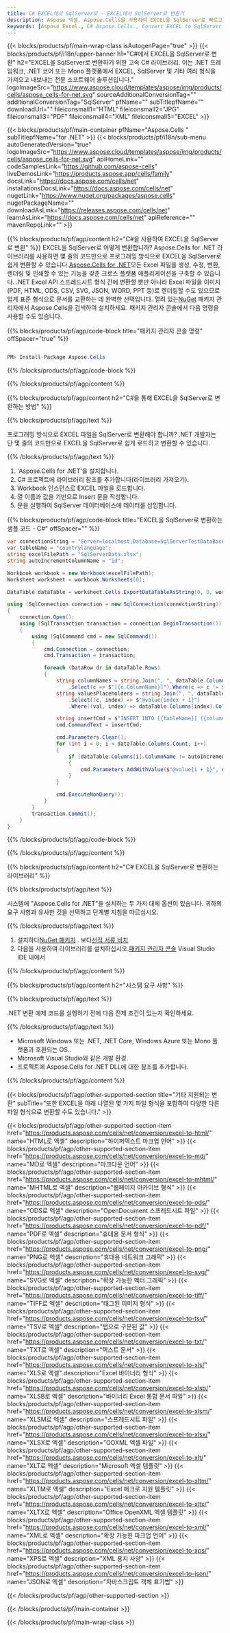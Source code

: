 ```yaml
---
title: C# EXCEL에서 SqlServer로 - EXCEL에서 SqlServer로 변환기
description: Aspose 엑셀. Aspose.Cells을 사용하여 EXCEL을 SqlServer로 빠르고 쉽게 변환하세요. C# EXCEL to SqlServer. C# EXCEL을 SqlServer에 저장합니다. C#을 사용하여 EXCEL을 SqlServer로 저장합니다.
keywords: [Aspose Excel., C# Aspose.Cells., Convert EXCEL to SqlServer in C#., Save EXCEL to SqlServer using C#., C# EXCEL to SqlServer saveformat., EXCEL to SqlServer Converter., C# Save EXCEL as SqlServer]
---
```

{{< blocks/products/pf/main-wrap-class isAutogenPage="true" >}}
{{< blocks/products/pf/i18n/upper-banner h1="C#에서 EXCEL을 SqlServer로 변환" h2="EXCEL을 SqlServer로 변환하기 위한 고속 C# 라이브러리. 이는 .NET 프레임워크, .NET 코어 또는 Mono 플랫폼에서 EXCEL, SqlServer 및 기타 여러 형식을 가져오고 내보내는 전문 소프트웨어 솔루션입니다." logoImageSrc="https://www.aspose.cloud/templates/aspose/img/products/cells/aspose_cells-for-net.svg" sourceAdditionalConversionTag="" additionalConversionTag="SqlServer" pfName="" subTitlepfName="" downloadUrl="" fileiconsmall1="HTML" fileiconsmall2="JPG" fileiconsmall3="PDF" fileiconsmall4="XML" fileiconsmall5="EXCEL" >}}

{{< blocks/products/pf/main-container pfName="Aspose.Cells " subTitlepfName="for .NET" >}}
{{< blocks/products/pf/i18n/sub-menu autoGeneratedVersion="true" logoImageSrc="https://www.aspose.cloud/templates/aspose/img/products/cells/aspose_cells-for-net.svg" apiHomeLink="" codeSamplesLink="https://github.com/aspose-cells" liveDemosLink="https://products.aspose.app/cells/family" docsLink="https://docs.aspose.com/cells/net" installationsDocsLink="https://docs.aspose.com/cells/net" nugetLink="https://www.nuget.org/packages/aspose.cells" nugetPackageName="" downloadAsLink="https://releases.aspose.com/cells/net" learnAsLink="https://docs.aspose.com/cells/net" apiReference="" mavenRepoLink="" >}}

{{% blocks/products/pf/agp/content h2="C#을 사용하여 EXCEL을 SqlServer로 변환" %}}
 EXCEL을 SqlServer로 어떻게 변환합니까? Aspose.Cells for .NET 라이브러리를 사용하면 몇 줄의 코드만으로 프로그래밍 방식으로 EXCEL을 SqlServer로 쉽게 변환할 수 있습니다.[Aspose.Cells for .NET](https://products.aspose.com/cells/net)모든 Excel 파일을 생성, 수정, 변환, 렌더링 및 인쇄할 수 있는 기능을 갖춘 크로스 플랫폼 애플리케이션을 구축할 수 있습니다. .NET Excel API 스프레드시트 형식 간에 변환할 뿐만 아니라 Excel 파일을 이미지(PDF, HTML, ODS, CSV, SVG, JSON, WORD, PPT 등)로 렌더링할 수도 있으므로 업계 표준 형식으로 문서를 교환하는 데 완벽한 선택입니다. 열려 있는[NuGet](https://www.nuget.org/packages/aspose.cells) 패키지 관리자에서 Aspose.Cells을 검색하여 설치하세요. 패키지 관리자 콘솔에서 다음 명령을 사용할 수도 있습니다.

{{% blocks/products/pf/agp/code-block title="패키지 관리자 콘솔 명령" offSpacer="true" %}}

```cs

PM> Install-Package Aspose.Cells

```

{{% /blocks/products/pf/agp/code-block %}}

{{% /blocks/products/pf/agp/content %}}

{{% blocks/products/pf/agp/content h2="C#을 통해 EXCEL을 SqlServer로 변환하는 방법" %}}

{{% blocks/products/pf/agp/text %}}

프로그래밍 방식으로 EXCEL 파일을 SqlServer로 변환해야 합니까? .NET 개발자는 단 몇 줄의 코드만으로 EXCEL을 SqlServer로 쉽게 로드하고 변환할 수 있습니다.

{{% /blocks/products/pf/agp/text %}}

1.  'Aspose.Cells for .NET'을 설치합니다.
1.  C# 프로젝트에 라이브러리 참조를 추가합니다(라이브러리 가져오기).
1.  Workbook 인스턴스로 EXCEL 파일을 로드합니다.
1.  열 이름과 값을 기반으로 Insert 문을 작성합니다.
1. 문을 실행하여 SqlServer 데이터베이스에 데이터를 삽입합니다.

{{% blocks/products/pf/agp/code-block title="EXCEL을 SqlServer로 변환하는 샘플 코드 - C#" offSpacer="" %}}

```cs
var connectionString = "Server=localhost;Database=SqlServerTestDataBase;User ID=root;Password=admin;Trusted_Connection=False;";
var tableName = "countrylanguage";
string excelFilePath = "SqlServerData.xlsx";
string autoIncrementColumnName = "id";

Workbook workbook = new Workbook(excelFilePath);
Worksheet worksheet = workbook.Worksheets[0];

DataTable dataTable = worksheet.Cells.ExportDataTableAsString(0, 0, worksheet.Cells.MaxDataRow + 1, worksheet.Cells.MaxDataColumn + 1, true);

using (SqlConnection connection = new SqlConnection(connectionString))
{
    connection.Open();
    using (SqlTransaction transaction = connection.BeginTransaction())
    {
        using (SqlCommand cmd = new SqlCommand())
        {
            cmd.Connection = connection;
            cmd.Transaction = transaction;

            foreach (DataRow dr in dataTable.Rows)
            {
                string columnNames = string.Join(", ", dataTable.Columns.Cast<DataColumn>()
                    .Select(c => $"[{c.ColumnName}]").Where(c => c != $"[{autoIncrementColumnName}]"));
                string valuesPlaceholders = string.Join(", ", dataTable.Columns.Cast<DataColumn>()
                    .Select((c, index) => $"@value{index + 1}")
                    .Where((val, index) => dataTable.Columns[index].ColumnName != autoIncrementColumnName));

                string insertCmd = $"INSERT INTO [{tableName}] ({columnNames}) VALUES ({valuesPlaceholders})";
                cmd.CommandText = insertCmd;

                cmd.Parameters.Clear();
                for (int i = 0; i < dataTable.Columns.Count; i++)
                {
                    if (dataTable.Columns[i].ColumnName != autoIncrementColumnName)
                    {
                        cmd.Parameters.AddWithValue($"@value{i + 1}", dr[i]);
                    }
                }

                cmd.ExecuteNonQuery();
            }
        }
        transaction.Commit();
    }
}
```
{{% /blocks/products/pf/agp/code-block %}}

{{% /blocks/products/pf/agp/content %}}

{{% blocks/products/pf/agp/content h2="C# EXCEL을 SqlServer로 변환하는 라이브러리" %}}

{{% blocks/products/pf/agp/text %}}

시스템에 "Aspose.Cells for .NET"을 설치하는 두 가지 대체 옵션이 있습니다. 귀하의 요구 사항과 유사한 것을 선택하고 단계별 지침을 따르십시오.

{{% /blocks/products/pf/agp/text %}}

1.  설치하다[NuGet 패키지](https://www.nuget.org/packages/Aspose.Cells/) . 보다[선적 서류 비치](https://docs.aspose.com/cells/net/installation/#install-asposecells-for-net-through-nuget)
1.  다음을 사용하여 라이브러리를 설치하십시오.[패키지 관리자 콘솔](https://docs.aspose.com/cells/net/installation/#install-asposecells-using-the-package-manager-console) Visual Studio IDE 내에서

{{% /blocks/products/pf/agp/content %}}

{{% blocks/products/pf/agp/content h2="시스템 요구 사항" %}}

{{% blocks/products/pf/agp/text %}}

 .NET 변환 예제 코드를 실행하기 전에 다음 전제 조건이 있는지 확인하세요.

{{% /blocks/products/pf/agp/text %}}

-  Microsoft Windows 또는 .NET, .NET Core, Windows Azure 또는 Mono 플랫폼과 호환되는 OS..
-  Microsoft Visual Studio와 같은 개발 환경.
-  프로젝트에 Aspose.Cells for .NET DLL에 대한 참조를 추가합니다.

{{% /blocks/products/pf/agp/content %}}

{{< blocks/products/pf/agp/other-supported-section title="기타 지원되는 변환" subTitle="또한 EXCEL을 아래 나열된 몇 가지 파일 형식을 포함하여 다양한 다른 파일 형식으로 변환할 수도 있습니다." >}}

{{< blocks/products/pf/agp/other-supported-section-item href="https://products.aspose.com/cells/net/conversion/excel-to-html/" name="HTML로 엑셀" description="하이퍼텍스트 마크업 언어" >}}
{{< blocks/products/pf/agp/other-supported-section-item href="https://products.aspose.com/cells/net/conversion/excel-to-md/" name="MD로 엑셀" description="마크다운 언어" >}}
{{< blocks/products/pf/agp/other-supported-section-item href="https://products.aspose.com/cells/net/conversion/excel-to-mhtml/" name="MHTML로 엑셀" description="웹페이지 아카이브 형식" >}}
{{< blocks/products/pf/agp/other-supported-section-item href="https://products.aspose.com/cells/net/conversion/excel-to-ods/" name="ODS로 엑셀" description="OpenDocument 스프레드시트 파일" >}}
{{< blocks/products/pf/agp/other-supported-section-item href="https://products.aspose.com/cells/net/conversion/excel-to-pdf/" name="PDF로 엑셀" description="휴대용 문서 형식" >}}
{{< blocks/products/pf/agp/other-supported-section-item href="https://products.aspose.com/cells/net/conversion/excel-to-png/" name="PNG로 엑셀" description="휴대용 네트워크 그래픽" >}}
{{< blocks/products/pf/agp/other-supported-section-item href="https://products.aspose.com/cells/net/conversion/excel-to-svg/" name="SVG로 엑셀" description="확장 가능한 벡터 그래픽" >}}
{{< blocks/products/pf/agp/other-supported-section-item href="https://products.aspose.com/cells/net/conversion/excel-to-tiff/" name="TIFF로 엑셀" description="태그된 이미지 형식" >}}
{{< blocks/products/pf/agp/other-supported-section-item href="https://products.aspose.com/cells/net/conversion/excel-to-tsv/" name="TSV로 엑셀" description="탭으로 구분된 값" >}}
{{< blocks/products/pf/agp/other-supported-section-item href="https://products.aspose.com/cells/net/conversion/excel-to-txt/" name="TXT로 엑셀" description="텍스트 문서" >}}
{{< blocks/products/pf/agp/other-supported-section-item href="https://products.aspose.com/cells/net/conversion/excel-to-xls/" name="XLS로 엑셀" description="Excel 바이너리 형식" >}}
{{< blocks/products/pf/agp/other-supported-section-item href="https://products.aspose.com/cells/net/conversion/excel-to-xlsb/" name="XLSB로 엑셀" description="바이너리 Excel 통합 문서 파일" >}}
{{< blocks/products/pf/agp/other-supported-section-item href="https://products.aspose.com/cells/net/conversion/excel-to-xlsm/" name="XLSM로 엑셀" description="스프레드시트 파일" >}}
{{< blocks/products/pf/agp/other-supported-section-item href="https://products.aspose.com/cells/net/conversion/excel-to-xlsx/" name="XLSX로 엑셀" description="OOXML 엑셀 파일" >}}
{{< blocks/products/pf/agp/other-supported-section-item href="https://products.aspose.com/cells/net/conversion/excel-to-xlt/" name="XLT로 엑셀" description="Microsoft 엑셀 템플릿" >}}
{{< blocks/products/pf/agp/other-supported-section-item href="https://products.aspose.com/cells/net/conversion/excel-to-xltm/" name="XLTM로 엑셀" description="Excel 매크로 지원 템플릿" >}}
{{< blocks/products/pf/agp/other-supported-section-item href="https://products.aspose.com/cells/net/conversion/excel-to-xltx/" name="XLTX로 엑셀" description="Office OpenXML 엑셀 템플릿" >}}
{{< blocks/products/pf/agp/other-supported-section-item href="https://products.aspose.com/cells/net/conversion/excel-to-xml/" name="XML로 엑셀" description="확장 가능한 마크업 언어" >}}
{{< blocks/products/pf/agp/other-supported-section-item href="https://products.aspose.com/cells/net/conversion/excel-to-xps/" name="XPS로 엑셀" description="XML 용지 사양" >}}
{{< blocks/products/pf/agp/other-supported-section-item href="https://products.aspose.com/cells/net/conversion/excel-to-json/" name="JSON로 엑셀" description="자바스크립트 객체 표기법" >}}

{{< /blocks/products/pf/agp/other-supported-section >}}

{{< /blocks/products/pf/main-container >}}
    
{{< /blocks/products/pf/main-wrap-class >}}
